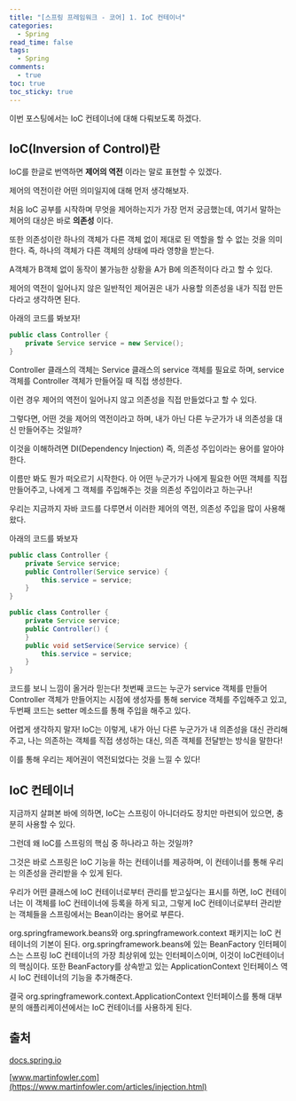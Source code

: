 ```yaml
---
title: "[스프링 프레임워크 - 코어] 1. IoC 컨테이너"
categories:
  - Spring
read_time: false
tags:
  - Spring
comments:
  - true
toc: true
toc_sticky: true
---
```

이번 포스팅에서는 IoC 컨테이너에 대해 다뤄보도록 하겠다.

## IoC(Inversion of Control)란 
IoC를 한글로 번역하면 __제어의 역전__ 이라는 말로 표현할 수 있겠다.

제어의 역전이란 어떤 의미일지에 대해 먼저 생각해보자.

처음 IoC 공부를 시작하며 무엇을 제어하는지가 가장 먼저 궁금했는데, 여기서 말하는 제어의 대상은 바로 __의존성__ 이다.

또한 의존성이란 하나의 객체가 다른 객체 없이 제대로 된 역할을 할 수 없는 것을 의미한다. 즉, 하나의 객체가 다른 객체의 상태에 따라 영향을 받는다.

A객체가 B객체 없이 동작이 불가능한 상황을 A가 B에 의존적이다 라고 할 수 있다.

제어의 역전이 일어나지 않은 일반적인 제어권은 내가 사용할 의존성을 내가 직접 만든다라고 생각하면 된다.

아래의 코드를 봐보자!

```java
public class Controller {
    private Service service = new Service();
}
```

Controller 클래스의 객체는 Service 클래스의 service 객체를 필요로 하며, service 객체를 Controller 객체가 만들어질 때 직접 생성한다.

이런 경우 제어의 역전이 일어나지 않고 의존성을 직접 만들었다고 할 수 있다.

그렇다면, 어떤 것을 제어의 역전이라고 하며, 내가 아닌 다른 누군가가 내 의존성을 대신 만들어주는 것일까? 

이것을 이해하려면 DI(Dependency Injection) 즉, 의존성 주입이라는 용어를 알아야한다.

이름만 봐도 뭔가 떠오르기 시작한다. 아 어떤 누군가가 나에게 필요한 어떤 객체를 직접 만들어주고, 나에게 그 객체를 주입해주는 것을 의존성 주입이라고 하는구나!

우리는 지금까지 자바 코드를 다루면서 이러한 제어의 역전, 의존성 주입을 많이 사용해 왔다.

아래의 코드를 봐보자

```java
public class Controller {
    private Service service;
    public Controller(Service service) {
        this.service = service;
    }
}
```

```java
public class Controller {
    private Service service;
    public Controller() {
    }
    public void setService(Service service) {
        this.service = service;
    }
}
```

코드를 보니 느낌이 올거라 믿는다! 첫번째 코드는 누군가 service 객체를 만들어 Controller 객체가 만들어지는 시점에 생성자를 통해 service 객체를 주입해주고 있고, 두번째 코드는 setter 메소드를 통해 주입을 해주고 있다. 

어렵게 생각하지 말자! IoC는 이렇게, 내가 아닌 다른 누군가가 내 의존성을 대신 관리해주고, 나는 의존하는 객체를 직접 생성하는 대신, 의존 객체를 전달받는 방식을 말한다!

이를 통해 우리는 제어권이 역전되었다는 것을 느낄 수 있다!

## IoC 컨테이너
지금까지 살펴본 바에 의하면, IoC는 스프링이 아니더라도 장치만 마련되어 있으면, 충분히 사용할 수 있다.

그런데 왜 IoC를 스프링의 핵심 중 하나라고 하는 것일까?

그것은 바로 스프링은 IoC 기능을 하는 컨테이너를 제공하며, 이 컨테이너를 통해 우리는 의존성을 관리받을 수 있게 된다.

우리가 어떤 클래스에 IoC 컨테이너로부터 관리를 받고싶다는 표시를 하면, IoC 컨테이너는 이 객체를 IoC 컨테이너에 등록을 하게 되고, 그렇게 IoC 컨테이너로부터 관리받는 객체들을 스프링에서는 Bean이라는 용어로 부른다.

org.springframework.beans와 org.springframework.context 패키지는 IoC 컨테이너의 기본이 된다. org.springframework.beans에 있는 BeanFactory 인터페이스는 스프링 IoC 컨테이너의 가장 최상위에 있는 인터페이스이며, 이것이 IoC컨테이너의 핵심이다. 또한 BeanFactory를 상속받고 있는 ApplicationContext 인터페이스 역시 IoC 컨테이너의 기능을 추가해준다.

결국 org.springframework.context.ApplicationContext 인터페이스를 통해 대부분의 애플리케이션에서는 IoC 컨테이너를 사용하게 된다.


## 출처
[docs.spring.io](https://docs.spring.io/spring/docs/current/spring-framework-reference/core.html#beans)

[www.martinfowler.com](https://www.martinfowler.com/articles/injection.html)

